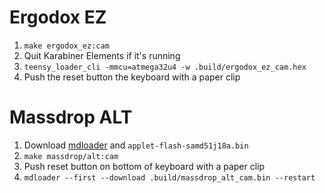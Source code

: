 # Ergodox EZ
1. `make ergodox_ez:cam`
2. Quit Karabiner Elements if it's running
3. `teensy_loader_cli -mmcu=atmega32u4 -w .build/ergodox_ez_cam.hex`
4. Push the reset button the keyboard with a paper clip

# Massdrop ALT
1. Download [mdloader](https://github.com/Massdrop/mdloader/releases) and `applet-flash-samd51j18a.bin`
1. `make massdrop/alt:cam`
2. Push reset button on bottom of keyboard with a paper clip
3. `mdloader --first --download .build/massdrop_alt_cam.bin --restart`
